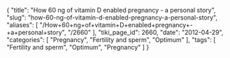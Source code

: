 {
    "title": "How 60 ng of vitamin D enabled pregnancy - a personal story",
    "slug": "how-60-ng-of-vitamin-d-enabled-pregnancy-a-personal-story",
    "aliases": [
        "/How+60+ng+of+vitamin+D+enabled+pregnancy+-+a+personal+story",
        "/2660"
    ],
    "tiki_page_id": 2660,
    "date": "2012-04-29",
    "categories": [
        "Pregnancy",
        "Fertility and sperm",
        "Optimum"
    ],
    "tags": [
        "Fertility and sperm",
        "Optimum",
        "Pregnancy"
    ]
}